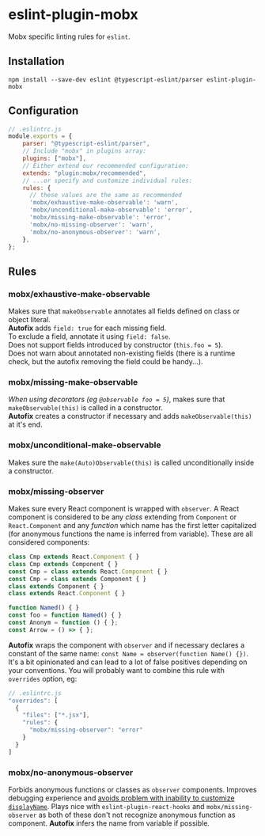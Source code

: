 # eslint-plugin-mobx

Mobx specific linting rules for `eslint`.

## Installation

```
npm install --save-dev eslint @typescript-eslint/parser eslint-plugin-mobx 
```

## Configuration

```javascript
// .eslintrc.js
module.exports = {
    parser: "@typescript-eslint/parser",
    // Include "mobx" in plugins array:
    plugins: ["mobx"],        
    // Either extend our recommended configuration:
    extends: "plugin:mobx/recommended",
    // ...or specify and customize individual rules:
    rules: {
      // these values are the same as recommended
      'mobx/exhaustive-make-observable': 'warn',
      'mobx/unconditional-make-observable': 'error',
      'mobx/missing-make-observable': 'error',
      'mobx/no-missing-observer': 'warn',
      'mobx/no-anonymous-observer': 'warn',     
    },
};
```

## Rules

### mobx/exhaustive-make-observable

Makes sure that `makeObservable` annotates all fields defined on class or object literal.<br>
**Autofix** adds `field: true` for each missing field.<br>
To exclude a field, annotate it using `field: false`.<br>
Does not support fields introduced by constructor (`this.foo = 5`).<br>
Does not warn about annotated non-existing fields (there is a runtime check, but the autofix removing the field could be handy...).

### mobx/missing-make-observable

*When using decorators (eg `@observable foo = 5`)*, makes sure that `makeObservable(this)` is called in a constructor.<br>
**Autofix** creates a constructor if necessary and adds `makeObservable(this)` at it's end.

### mobx/unconditional-make-observable

Makes sure the `make(Auto)Observable(this)` is called unconditionally inside a constructor.

### mobx/missing-observer

Makes sure every React component is wrapped with `observer`. A React component is considered to be any *class* extending from `Component` or `React.Component` and any *function* which name has the first letter capitalized (for anonymous functions the name is inferred from variable). These are all considered components:
```javascript
class Cmp extends React.Component { }
class Cmp extends Component { }
const Cmp = class extends React.Component { }
const Cmp = class extends Component { }
class extends Component { }
class extends React.Component { }

function Named() { }
const foo = function Named() { }
const Anonym = function () { };
const Arrow = () => { };
```
**Autofix** wraps the component with `observer` and if necessary declares a constant of the same name: `const Name = observer(function Name() {})`.
It's a bit opinionated and can lead to a lot of false positives depending on your conventions. You will probably want to combine this rule with `overrides` option, eg:
```javascript
// .eslintrc.js
"overrides": [
  {
    "files": ["*.jsx"],
    "rules": {
      "mobx/missing-observer": "error"
    }
  }
]
```

### mobx/no-anonymous-observer

Forbids anonymous functions or classes as `observer` components. 
Improves debugging experience and [avoids problem with inability to customize `displayName`](https://github.com/mobxjs/mobx/issues/2721).
Plays nice with `eslint-plugin-react-hooks` and `mobx/missing-observer` as both of these don't not recognize anonymous function as component.
**Autofix** infers the name from variable if possible.

